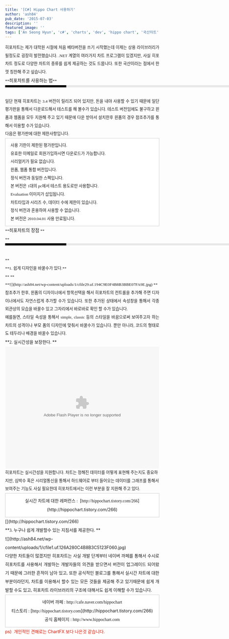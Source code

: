 ```yaml
---
title: '[C#] Hippo Chart 사용하기'
author: 'ash84'
pub_date: '2015-07-03'
description: ''
featured_image: ''
tags: ['An Seong Hyun', 'c#', 'charts', 'dev', 'hippo chart', '국산차트', '안성현', '히포차트']
---
```



<div style="text-align: justify; line-height: 2; "><span style="font-size: 10pt; "><span style="font-family: Dotum; "><span style="font-family: Dotum; ">  
</span></span></span></div><div style="text-align: justify; line-height: 2; "><span style="font-size: 10pt; "><span style="font-family: Dotum; "><span style="font-family: Dotum; ">히포차트는 제가 대학원 시절에 처음 베타버전을 쓰기 시작했는데 이제는 상용 라이브러리가 될정도로 굉장히 발전했습니다. .NET 계열의 여러가지 차트 프로그램이 있겠지만, 사실 히포차트 정도로 다양한 차트의 종류를 쉽게 제공하는 것도 드뭅니다. 또한 국산이라는 점에서 한껏 칭찬해 주고 싶습니다. </span></span></span></div><div style="text-align: justify; line-height: 2; "></div><div style="text-align: justify; line-height: 2; "><span style="font-size: 10pt; "><span style="font-family: Dotum; ">**<span style="font-size: 11pt; "><span style="font-family: Dotum; ">히포차트를 사용하는 법</span></span>**</span></span></div><div style="text-align: justify; line-height: 2; "><div><div style="BORDER-LEFT: #000000 200px solid; PADDING-BOTTOM: 3px; BACKGROUND-COLOR: #e8e8e8; PADDING-LEFT: 6px; WIDTH: 690px; PADDING-RIGHT: 6px; FONT: bold 1pt/1 나눔고딕, Sans-serif; MARGIN-BOTTOM: 10px; HEIGHT: 1px; COLOR: #fff; PADDING-TOP: 3px"><span style="FONT-SIZE: 11pt"><span style="FONT-SIZE: 10pt"><span style="FONT-SIZE: 11pt"><span style="FONT-SIZE: 10pt"><span style="FONT-SIZE: 10pt"><span style="FONT-FAMILY: Batang"><span style="FONT-SIZE: 11pt"><span style="FONT-SIZE: 1pt"></span></span></span></span></span></span></span></span></div><div style="LINE-HEIGHT: 1.7"><span style="FONT-FAMILY: Dotum"><font color="#474747"><span style="font-size: 10pt; "><span style="font-family: Dotum; "><span style="font-family: Dotum; ">﻿</span></span></span></font><span style="FONT-SIZE: 10pt"><font color="#474747"><span style="font-size: 10pt; "><span style="font-family: Dotum; "><span style="font-family: Dotum; ">﻿</span></span></span></font><span style="FONT-FAMILY: Dotum"><font color="#474747"><span style="font-size: 10pt; "><span style="font-family: Dotum; "><span style="font-family: Dotum; ">﻿</span></span></span></font><span style="FONT-SIZE: 10pt"><font color="#474747"><span style="font-size: 10pt; "><span style="font-family: Dotum; "><span style="font-family: Dotum; ">﻿ </span></span></span></font></span></span></span></span></div></div></div><div style="text-align: justify; line-height: 2; "><span style="font-size: 10pt; "><span style="font-family: Dotum; "><span style="font-family: Dotum; ">일단 현재 히포차트는 3.4 버전이 릴리즈 되어 있지만, 돈을 내야 사용할 수 있기 때문에 일단 평가판을 통해서 다운로드해서 테스트를 해 볼수가 있습니다. 테스트 버전임에도 불구하고 윈폼과 웹폼을 모두 지원해 주고 있기 때문에 다운 받아서 설치한후 윈폼의 경우 참조추가를 통해서 이용할 수가 있습니다. </span></span></span></div><div style="text-align: justify; line-height: 2; "></div><div style="text-align: justify; line-height: 2; "><span style="font-size: 10pt; "><span style="font-family: Dotum; "><span style="font-family: Dotum; ">다음은 평가판에 대한 제한사항입니다. </span></span></span></div><div style="text-align: justify; line-height: 2; "></div><div style="line-height: 2; "><div style="text-align: justify;"><span style="font-size: 10pt; "><span style="font-family: Dotum; "></span></span></div><div class="txc-textbox" style="border-top-style: solid; border-right-style: solid; border-bottom-style: solid; border-left-style: solid; border-top-width: 1px; border-right-width: 1px; border-bottom-width: 1px; border-left-width: 1px; border-top-color: rgb(203, 203, 203); border-right-color: rgb(203, 203, 203); border-bottom-color: rgb(203, 203, 203); border-left-color: rgb(203, 203, 203); background-color: rgb(255, 255, 255); padding-top: 10px; padding-right: 10px; padding-bottom: 10px; padding-left: 10px; "><div style="text-align: justify;"><span style="font-size: 10pt; "><span style="font-family: Dotum; "><span style="font-family: Dotum; ">  사용 기한이 제한된 평가판입니다. </span></span></span></div><div style="text-align: justify;"><span style="font-size: 10pt; "><span style="font-family: Dotum; "><span style="font-family: Dotum; ">  유효한 이메일로 회원가입하시면 다운로드가 가능합니다.  </span></span></span></div><div style="text-align: justify;"><span style="font-size: 10pt; "><span style="font-family: Dotum; "><span style="font-family: Dotum; ">  시리얼키가 필요 없습니다.  </span></span></span></div><div style="text-align: justify;"><span style="font-size: 10pt; "><span style="font-family: Dotum; "><span style="font-family: Dotum; ">  윈폼, 웹폼 통합 버전입니다. </span></span></span></div><div style="text-align: justify;"><span style="font-size: 10pt; "><span style="font-family: Dotum; "><span style="font-family: Dotum; ">  정식 버전과 동일한 스펙입니다.</span></span></span></div><div style="text-align: justify;"><span style="font-size: 10pt; "><span style="font-family: Dotum; "><span style="font-family: Dotum; ">  본 버전은 1대의 pc에서 테스트 용도로만 사용합니다.</span></span></span></div><div style="text-align: justify;"><span style="font-size: 10pt; "><span style="font-family: Dotum; "><span style="font-family: Dotum; ">  Evaluation 이미지가 삽입됩니다.</span></span></span></div><div style="text-align: justify;"><span style="font-size: 10pt; "><span style="font-family: Dotum; "><span style="font-family: Dotum; ">  차트타입과 시리즈 수, 데이터 수에 제한이 있습니다.</span></span></span></div><div style="text-align: justify;"><span style="font-size: 10pt; "><span style="font-family: Dotum; "><span style="font-family: Dotum; ">  정식 버전과 혼용하여 사용할 수 없습니다. </span></span></span></div><div style="text-align: justify;"><span style="font-size: 10pt; "><span style="font-family: Dotum; "><span style="font-family: Dotum; ">  본 버전은 2010.04.01 사용 만료됩니다.</span></span></span></div></div><div style="text-align: justify;"><span style="font-size: 10pt; "><span style="font-family: Dotum; "></span></span></div><div style="text-align: justify;"></div><div style="text-align: justify;"><span style="font-size: 10pt; "><span style="font-family: Dotum; ">  
</span></span></div><div style="text-align: justify;"><span style="font-size: 10pt; "><span style="font-family: Dotum; ">**<span style="font-size: 11pt; "><span style="font-family: Dotum; ">히포차트의 장점 </span></span>**</span></span></div><div style="text-align: justify;"><span style="font-size: 10pt; "><span style="font-family: Dotum; ">**<span style="font-size: 11pt; "><div><div style="BORDER-LEFT: #000000 200px solid; PADDING-BOTTOM: 3px; BACKGROUND-COLOR: #e8e8e8; PADDING-LEFT: 6px; WIDTH: 690px; PADDING-RIGHT: 6px; FONT: bold 1pt/1 나눔고딕, Sans-serif; MARGIN-BOTTOM: 10px; HEIGHT: 1px; COLOR: #fff; PADDING-TOP: 3px"><span style="FONT-SIZE: 11pt"><span style="FONT-SIZE: 10pt"><span style="FONT-SIZE: 11pt"><span style="FONT-SIZE: 10pt"><span style="FONT-SIZE: 10pt"><span style="FONT-FAMILY: Batang"><span style="FONT-SIZE: 11pt"><span style="FONT-SIZE: 1pt"></span></span></span></span></span></span></span></span></div><div style="LINE-HEIGHT: 1.7"><span style="FONT-FAMILY: Dotum"><font color="#474747"><span style="font-family: Dotum; ">﻿</span></font><span style="FONT-SIZE: 10pt"><font color="#474747"><span style="font-family: Dotum; ">﻿</span></font><span style="FONT-FAMILY: Dotum"><font color="#474747"><span style="font-family: Dotum; ">﻿</span></font><span style="FONT-SIZE: 10pt"><font color="#474747"><span style="font-family: Dotum; ">﻿</span></font></span></span></span></span></div></div></span>**</span></span></div><div style="text-align: justify;"><span style="font-size: 10pt; "><span style="font-family: Dotum; ">**<span style="font-family: Dotum; ">1. 쉽게 디자인을 바꿀수가 있다.</span>**</span></span></div><div style="text-align: justify;"><span style="font-size: 10pt; "><span style="font-family: Dotum; ">**  
**</span></span></div><div style="text-align: justify;"><span style="font-size: 10pt; "><span style="font-family: Dotum; ">**<span style="font-family: Dotum; ">![](http://ash84.net/wp-content/uploads/1/cfile29.uf.194C9E0F4B8B3BBE07FA9E.jpg)</span>  
**</span></span></div><div style="text-align: justify;"><span style="font-size: 10pt; "><span style="font-family: Dotum; "><span style="font-size: 10pt; "><span style="font-family: Dotum; ">참조추가 한후, 윈폼의 디자이너에서 항목선택을 해서 히포차트의 컨트롤을 추가해 주면 디자이너에서도 자연스럽게 추가할 수가 있습니다. 또한 추가된 상태에서 속성창을 통해서 각종 외관상의 모습을 바꿀수 있고 그자리에서 바로바로 확인 할 수가 있습니다. </span></span></span></span></div><div style="text-align: justify;"></div><div style="text-align: justify;"><span style="font-size: 10pt; "><span style="font-family: Dotum; "><span style="font-size: 10pt; "><span style="font-family: Dotum; ">예를들면, 스타일 속성을 통해서 simple, classic 등의 스타일을 바꿈으로써 보여주고자 하는 차트의 성격이나 부모 폼의 디자인에 맞춰서 바꿀수가 있습니다. 뿐만 아니라, 코드의 형태로도 테두리나 배경을 바꿀수 있습니다. </span></span></span></span></div><div style="text-align: justify;"><span style="font-size: 10pt; "><span style="font-family: Dotum; "><span style="font-size: 10pt; "><span style="font-family: Dotum; ">  
</span></span></span></span></div><div style="text-align: justify;"></div><div>**<span style="font-family: Dotum; ">2. 실시간성을 보장한다. </span>**</div><div></div><div><center><span style="font-family: Dotum; "><object align="middle" classid="clsid:d27cdb6e-ae6d-11cf-96b8-444553540000" codebase="http://fpdownload.macromedia.com/pub/shockwave/cabs/flash/swflash.cab#version=8,0,0,0" height="399px" type="application/x-shockwave-flash" width="502px"><param name="movie" value="http://flvs.daum.net/flvPlayer.swf?vid=kiiYAQ0j4jg$"></param><param name="allowScriptAccess" value="always"></param><param name="allowFullScreen" value="true"></param><param name="bgcolor" value="#000000"></param><embed allowfullscreen="true" allowscriptaccess="always" bgcolor="#000000" height="399px" src="http://flvs.daum.net/flvPlayer.swf?vid=kiiYAQ0j4jg$" type="application/x-shockwave-flash" width="502px"></embed></object></span></center></div><div></div><div><span style="font-size: 10pt; "><span style="font-family: Dotum; ">히포차트는 실시간성을 지원합니다. 차트는 정해진 데이터를 어떻게 표현해 주는지도 중요하지만, 심박수 혹은 시리얼통신을 통해서 하드웨어로 부터 들어오는 데이터를 그래프를 통해서 보여주는 기능도 사실 필요한데 히포차트에서는 이런 부분을 잘 지원해 주고 있다. </span></span></div><div></div><div><div class="txc-textbox" style="text-align: center;border-top-style: solid; border-right-style: solid; border-bottom-style: solid; border-left-style: solid; border-top-width: 1px; border-right-width: 1px; border-bottom-width: 1px; border-left-width: 1px; border-top-color: rgb(203, 203, 203); border-right-color: rgb(203, 203, 203); border-bottom-color: rgb(203, 203, 203); border-left-color: rgb(203, 203, 203); background-color: rgb(255, 255, 255); padding-top: 10px; padding-right: 10px; padding-bottom: 10px; padding-left: 10px; "><span style="font-family: Dotum; ">실시간 차트에 대한 레퍼런스 :  </span>[<span style="font-family: Dotum; ">http://hippochart.tistory.com/266</span>](http://hippochart.tistory.com/266)</div>[](http://hippochart.tistory.com/266)

</div><div></div><div></div><div>**<span style="font-family: Dotum; ">3. 누구나 쉽게 개발할수 있는 지침서를 제공한다. </span>**</div><div style="text-align: justify;"></div><div style="text-align: justify;">![](http://ash84.net/wp-content/uploads/1/cfile1.uf.126A280C4B8B3C5123F060.jpg)</div><div style="text-align: justify;"></div><div style="text-align: justify;"><span style="font-family: Dotum; ">다양한 차트들이 많겠지만 히포차트는 사실 개발 단계부터 네이버 까페를 통해서 수시로 히포차트를 사용해서 개발하는 개발자들의 의견을 받으면서 버전이 업그레이드 되어왔기 때문에 그러한 흔적이 남아 있고, 또한 공식적인 블로그를 통해서 실시간 차트에 대한 부분이라던지, 차트를 이용해서 할수 있는 모든 것들을 제공해 주고 있기때문에 쉽게 개발할 수도 있고, 히포차트 라이브러리의 구조에 대해서도 쉽게 이해할 수가 있습니다. </span></div><div style="text-align: justify;"></div><div style="text-align: justify;"></div><div class="txc-textbox" style="border-top-style: solid; border-right-style: solid; border-bottom-style: solid; border-left-style: solid; border-top-width: 1px; border-right-width: 1px; border-bottom-width: 1px; border-left-width: 1px; border-top-color: rgb(203, 203, 203); border-right-color: rgb(203, 203, 203); border-bottom-color: rgb(203, 203, 203); border-left-color: rgb(203, 203, 203); background-color: rgb(255, 255, 255); padding-top: 10px; padding-right: 10px; padding-bottom: 10px; padding-left: 10px; "><div style="text-align: center;"><span style="font-family: Dotum; ">네이버 까페 : http://cafe.naver.com/hippochart</span></div><div style="text-align: center;"></div><div style="text-align: center;"><span style="font-family: Dotum; ">티스토리 : </span>[<span style="font-family: Dotum; ">http://hippochart.tistory.com</span>](http://hippochart.tistory.com/266)</div><div style="text-align: center;"></div><div style="text-align: center;"><span style="font-family: Dotum; ">공식 홈페이지 : http://www.hippochart.com</span></div></div><div style="text-align: justify;"></div><div style="text-align: justify;"></div><div><font class="Apple-style-span" color="#E31600">  
</font></div><div><font class="Apple-style-span" color="#E31600">ps)  개인적인 견해로는 ChartFX 보다 나은것 같습니다. </font></div></div>

